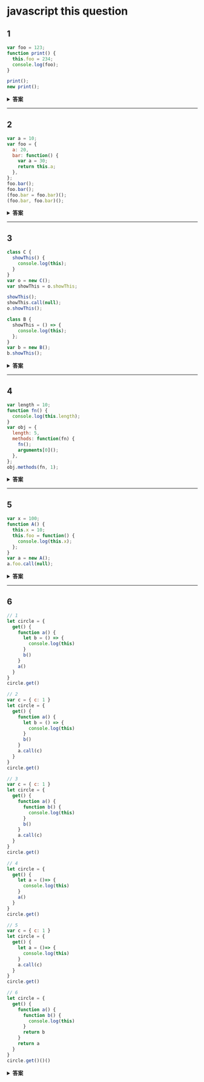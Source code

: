 # javascript this question

## 1

```javascript
var foo = 123;
function print() {
  this.foo = 234;
  console.log(foo);
}

print();
new print();
```

<details>
  <summary>
    <b>答案</b>
  </summary>
  <p>
    234<br/>
    234
  </p>
</details>

---

## 2

```javascript
var a = 10;
var foo = {
  a: 20,
  bar: function() {
    var a = 30;
    return this.a;
  },
};
foo.bar();
foo.bar();
(foo.bar = foo.bar)();
(foo.bar, foo.bar)();
```

<details>
  <summary>
    <b>答案</b>
  </summary>
  <p>
    20<br />
    20<br />
    10<br />
    10<br />
  </p>
</details>

---

## 3

```javascript
class C {
  showThis() {
    console.log(this);
  }
}
var o = new C();
var showThis = o.showThis;

showThis();
showThis.call(null);
o.showThis();

class B {
  showThis = () => {
    console.log(this);
  };
}
var b = new B();
b.showThis();
```

<details>
  <summary>
    <b>答案</b>
  </summary>
  <p>
    undefined<br />
    null<br />
    C{}<br />
    B{showThis:f}<br />
  </p>
</details>

---

## 4

```javascript
var length = 10;
function fn() {
  console.log(this.length);
}
var obj = {
  length: 5,
  methods: function(fn) {
    fn();
    arguments[0]();
  },
};
obj.methods(fn, 1);
```

<details>
  <summary>
    <b>答案</b>
  </summary>
  <p>
    10<br />
    2<br />
  </p>
</details>

---

## 5

```javascript
var x = 100;
function A() {
  this.x = 10;
  this.foo = function() {
    console.log(this.x);
  };
}
var a = new A();
a.foo.call(null);
```

<details>
  <summary>
    <b>答案</b>
  </summary>
  <p>
    100<br />
  </p>
</details>

---

## 6

```javascript
// 1
let circle = {
  get() {
    function a() {
      let b = () => {
        console.log(this)
      }
      b()
    }
    a()
  }
}
circle.get()

// 2
var c = { c: 1 }
let circle = {
  get() {
    function a() {
      let b = () => {
        console.log(this)
      }
      b()
    }
    a.call(c)
  }
}
circle.get()

// 3
var c = { c: 1 }
let circle = {
  get() {
    function a() {
      function b() {
        console.log(this)
      }
      b()
    }
    a.call(c)
  }
}
circle.get()

// 4
let circle = {
  get() {
    let a = ()=> {
      console.log(this)
    }
    a()
  }
}
circle.get()

// 5
var c = { c: 1 }
let circle = {
  get() {
    let a = ()=> {
      console.log(this)
    }
    a.call(c)
  }
}
circle.get()

// 6
let circle = {
  get() {
    function a() {
      function b() {
        console.log(this)
      }
      return b
    }
    return a
  }
}
circle.get()()()

```

<details>
  <summary>
    <b>答案</b>
  </summary>
  <p>
    window<br />
    c<br />
    window<br />
    circle<br />
    circle<br />
    window<br />
  </p>
  <p>解析：5.call不会改变箭头函数指向</p>
</details>